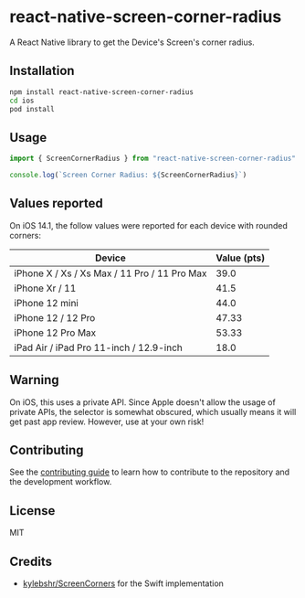 # react-native-screen-corner-radius

A React Native library to get the Device's Screen's corner radius.

## Installation

```sh
npm install react-native-screen-corner-radius
cd ios
pod install
```

## Usage

```js
import { ScreenCornerRadius } from "react-native-screen-corner-radius"

console.log(`Screen Corner Radius: ${ScreenCornerRadius}`)
```

## Values reported

On iOS 14.1, the follow values were reported for each device with rounded corners:

| Device | Value (pts) |
|--|--|
| iPhone X / Xs / Xs Max / 11 Pro / 11 Pro Max | 39.0 |
| iPhone Xr / 11 | 41.5 |
| iPhone 12 mini | 44.0 |
| iPhone 12 / 12 Pro | 47.33 |
| iPhone 12 Pro Max | 53.33 |
| iPad Air / iPad Pro 11-inch / 12.9-inch | 18.0 |

## Warning

On iOS, this uses a private API. Since Apple doesn't allow the usage of private APIs, the selector is somewhat obscured, which usually means it will get past app review. However, use at your own risk!

## Contributing

See the [contributing guide](CONTRIBUTING.md) to learn how to contribute to the repository and the development workflow.

## License

MIT

## Credits

* [kylebshr/ScreenCorners](https://github.com/kylebshr/ScreenCorners) for the Swift implementation

